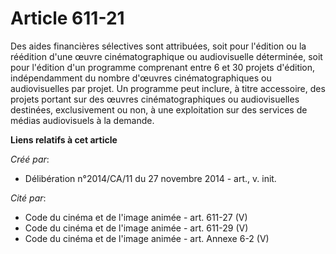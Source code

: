 # Article 611-21

Des aides financières sélectives sont attribuées, soit pour l'édition ou la réédition d'une œuvre cinématographique ou
audiovisuelle déterminée, soit pour l'édition d'un programme comprenant entre 6 et 30 projets d'édition, indépendamment du
nombre d'œuvres cinématographiques ou audiovisuelles par projet. Un programme peut inclure, à titre accessoire, des projets
portant sur des œuvres cinématographiques ou audiovisuelles destinées, exclusivement ou non, à une exploitation sur des
services de médias audiovisuels à la demande.

**Liens relatifs à cet article**

_Créé par_:

  - Délibération n°2014/CA/11 du 27 novembre 2014 - art., v. init.

_Cité par_:

  - Code du cinéma et de l'image animée - art. 611-27 (V)
  - Code du cinéma et de l'image animée - art. 611-29 (V)
  - Code du cinéma et de l'image animée - art. Annexe 6-2 (V)
